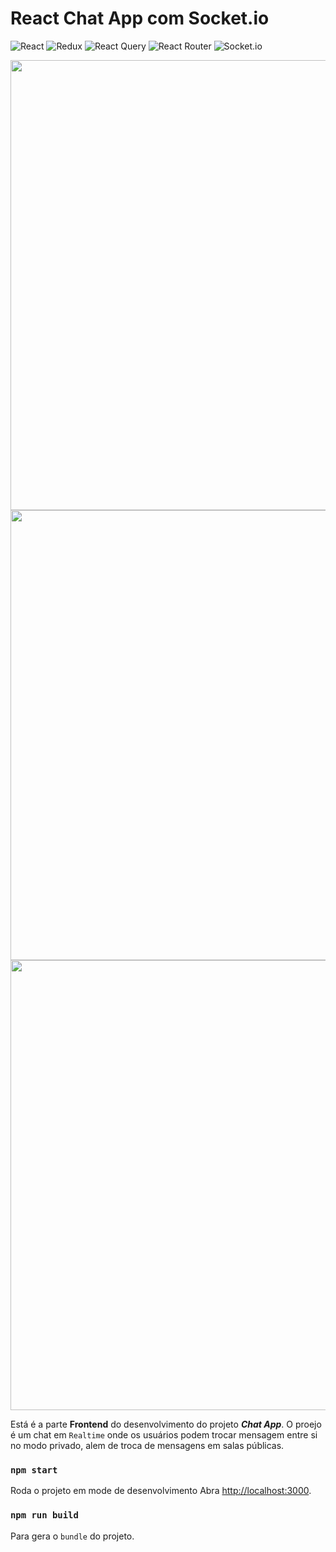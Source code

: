 # React Chat App com Socket.io

![React](https://img.shields.io/badge/react-%2320232a.svg?style=for-the-badge&logo=react&logoColor=%2361DAFB)
![Redux](https://img.shields.io/badge/redux-%23593d88.svg?style=for-the-badge&logo=redux&logoColor=white)
![React Query](https://img.shields.io/badge/-React%20Query-FF4154?style=for-the-badge&logo=react%20query&logoColor=white)
![React Router](https://img.shields.io/badge/React_Router-CA4245?style=for-the-badge&logo=react-router&logoColor=white)
![Socket.io](https://img.shields.io/badge/Socket.io-black?style=for-the-badge&logo=socket.io&badgeColor=010101)


<div align="center">
   <img src="https://user-images.githubusercontent.com/79703497/188965447-f85c5490-37c8-4570-9df8-76b72db42b6f.png" width="720" />
</div>

<div align="center">
   <img src="https://user-images.githubusercontent.com/79703497/188966798-77016b84-3004-44c3-97dd-cc2dadf1750f.png" width="720" />
</div>

<div align="center">
   <img src="https://user-images.githubusercontent.com/79703497/188967031-a0abeefd-7907-4111-a3bb-2efc12384d13.png" width="720" />
</div>

Está é a parte **Frontend** do desenvolvimento do projeto ***Chat App***.
O proejo é um chat em `Realtime` onde os usuários podem trocar mensagem entre si no modo privado, alem de troca de mensagens em salas públicas.

### `npm start`
Roda o projeto em mode de desenvolvimento
Abra [http://localhost:3000](http://localhost:3000).

### `npm run build`
Para gera o `bundle` do projeto.
